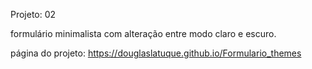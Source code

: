  Projeto: 02 

 formulário minimalista com alteração entre modo claro e escuro.

página do projeto: https://douglaslatuque.github.io/Formulario_themes